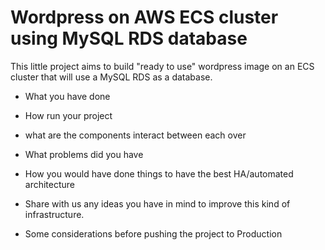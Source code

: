 # Wordpress on AWS ECS cluster using MySQL RDS database
This little project aims to build "ready to use" wordpress image on an ECS cluster that will use a MySQL RDS as a database.



* What you have done

* How run your project

* what are the components interact between each over

* What problems did you have

* How you would have done things to have the best HA/automated architecture

* Share with us any ideas you have in mind to improve this kind of infrastructure.


* Some considerations before pushing the project to Production 




